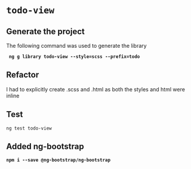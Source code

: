 # `todo-view`

## Generate the project

The following command was used to generate the library

**` ng g library todo-view --style=scss --prefix=todo`**

## Refactor

I had to explicitly create .scss and .html as both the styles and html were inline

## Test

`ng test todo-view`

## Added ng-bootstrap

**`npm i --save @ng-bootstrap/ng-bootstrap`**



